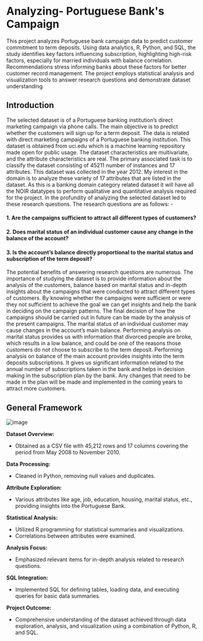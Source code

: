 # Analyzing- Portuguese Bank's Campaign
This project analyzes Portuguese bank campaign data to predict customer commitment to term deposits. Using data analytics, R, Python, and SQL, the study identifies key factors influencing subscription, highlighting high-risk factors, especially for married individuals with balance correlation. Recommendations stress informing banks about these factors for better customer record management. The project employs statistical analysis and visualization tools to answer research questions and demonstrate dataset understanding.

## Introduction
The selected dataset is of a Portuguese banking institution’s direct marketing campaign via phone calls. 
The main objective is to predict whether the customers will sign up for a term deposit. The data is related 
with direct marketing campaigns of a Portuguese banking institution. This dataset is obtained from uci.edu 
which is a machine learning repository made open for public usage. The dataset characteristics are 
multivariate, and the attribute characteristics are real. The primary associated task is to classify the 
dataset consisting of 45211 number of instances and 17 attributes. This dataset was collected in the year 
2012. My interest in the domain is to analyze these variety of 17 attributes that are listed in the dataset. 
As this is a banking domain category related dataset it will have all the NOIR datatypes to perform 
qualitative and quantitative analysis required for the project.
In the profundity of analyzing the selected dataset led to these research questions. The research 
questions are as follows: -
#### 1. Are the campaigns sufficient to attract all different types of customers? 
#### 2. Does marital status of an individual customer cause any change in the balance of the account? 
#### 3. Is the account’s balance directly proportional to the marital status and subscription of the term deposit?
The potential benefits of answering research questions are numerous. The importance of studying the 
dataset is to provide information about the analysis of the customers, balance based on marital status 
and in-depth insights about the campaigns that were conducted to attract different types of customers. 
By knowing whether the campaigns were sufficient or were they not sufficient to achieve the goal we can 
get insights and help the bank in deciding on the campaign patterns. The final decision of how the 
campaigns should be carried out in future can be made by the analysis of the present campaigns. The 
marital status of an individual customer may cause changes in the account’s main balance. Performing 
analysis on marital status provides us with information that divorced people are broke, which results in a 
low balance, and could be one of the reasons those customers do not choose to subscribe to the term 
deposit. Performing analysis on balance of the main account provides insights into the term deposits 
subscriptions. It gives us significant information related to the annual number of subscriptions taken in 
the bank and helps in decision making in the subscription plan by the bank. Any changes that need to be 
made in the plan will be made and implemented in the coming years to attract more customers.

## General Framework
![image](https://github.com/rishikaaleti/Analyzing-Portuguese-Bank-s-Campaign-/assets/137991044/cb369f55-695f-47ac-a4d9-e839e657ada7)

**Dataset Overview:**
  - Obtained as a CSV file with 45,212 rows and 17 columns covering the period from May 2008 to November 2010.
  
**Data Processing:**
  - Cleaned in Python, removing null values and duplicates.

**Attribute Exploration:**
  - Various attributes like age, job, education, housing, marital status, etc., providing insights into the Portuguese Bank.

**Statistical Analysis:**
  - Utilized R programming for statistical summaries and visualizations.
  - Correlations between attributes were examined.

**Analysis Focus:**
  - Emphasized relevant items for in-depth analysis related to research questions.

**SQL Integration:**
  - Implemented SQL for defining tables, loading data, and executing queries for basic data summaries.

**Project Outcome:**
  - Comprehensive understanding of the dataset achieved through data exploration, analysis, and visualization using a combination of Python, R, and SQL.


